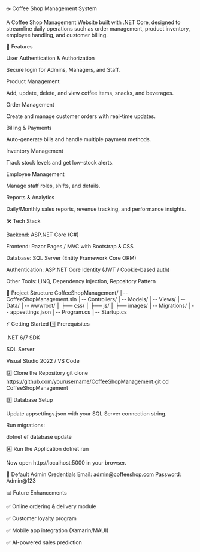 ☕ Coffee Shop Management System

A Coffee Shop Management Website built with .NET Core, designed to streamline daily operations such as order management, product inventory, employee handling, and customer billing.

🚀 Features

User Authentication & Authorization

Secure login for Admins, Managers, and Staff.

Product Management

Add, update, delete, and view coffee items, snacks, and beverages.

Order Management

Create and manage customer orders with real-time updates.

Billing & Payments

Auto-generate bills and handle multiple payment methods.

Inventory Management

Track stock levels and get low-stock alerts.

Employee Management

Manage staff roles, shifts, and details.

Reports & Analytics

Daily/Monthly sales reports, revenue tracking, and performance insights.

🛠️ Tech Stack

Backend: ASP.NET Core (C#)

Frontend: Razor Pages / MVC with Bootstrap & CSS

Database: SQL Server (Entity Framework Core ORM)

Authentication: ASP.NET Core Identity (JWT / Cookie-based auth)

Other Tools: LINQ, Dependency Injection, Repository Pattern

📂 Project Structure
CoffeeShopManagement/
│-- CoffeeShopManagement.sln
│-- Controllers/
│-- Models/
│-- Views/
│-- Data/
│-- wwwroot/
│   ├── css/
│   ├── js/
│   ├── images/
│-- Migrations/
│-- appsettings.json
│-- Program.cs
│-- Startup.cs

⚡ Getting Started
1️⃣ Prerequisites

.NET 6/7 SDK

SQL Server

Visual Studio 2022 / VS Code

2️⃣ Clone the Repository
git clone https://github.com/yourusername/CoffeeShopManagement.git
cd CoffeeShopManagement

3️⃣ Database Setup

Update appsettings.json with your SQL Server connection string.

Run migrations:

dotnet ef database update

4️⃣ Run the Application
dotnet run


Now open http://localhost:5000
 in your browser.

🔑 Default Admin Credentials
Email: admin@coffeeshop.com
Password: Admin@123

📊 Future Enhancements

✅ Online ordering & delivery module

✅ Customer loyalty program

✅ Mobile app integration (Xamarin/MAUI)

✅ AI-powered sales prediction
